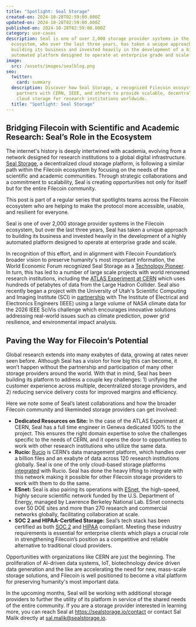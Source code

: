 ```yaml
---
title: "Spotlight: Seal Storage"
created-on: 2024-10-28T02:59:00.000Z
updated-on: 2024-10-28T02:59:00.000Z
published-on: 2024-10-28T02:59:00.000Z
category: use-cases
description: Seal is one of over 2,000 storage provider systems in the Filecoin
  ecosystem, who over the last three years, has taken a unique approach to
  building its business and invested heavily in the development of a highly
  automated platform designed to operate at enterprise grade and scale.
image:
  src: /assets/images/sealblog.png
seo:
  twitter:
    card: summary
  description: Discover how Seal Storage, a recognized Filecoin ecosystem pioneer,
    partners with CERN, IEEE, and others to provide scalable, decentralized
    cloud storage for research institutions worldwide.
  title: "Spotlight: Seal Storage"
---
```

## Bridging Filecoin with Scientific and Academic Research: Seal’s Role in the Ecosystem

The internet's history is deeply intertwined with academia, evolving from a network designed for research institutions to a global digital infrastructure. [Seal Storage](https://sealstorage.io/), a decentralized cloud storage platform, is following a similar path within the Filecoin ecosystem by focusing on the needs of the scientific and academic communities. Through strategic collaborations and a commitment to scalability, Seal is creating opportunities not only for itself but for the entire Filecoin community. 

This post is part of a regular series that spotlights teams across the Filecoin ecosystem who are helping to make the protocol more accessible, usable, and resilient for everyone.

Seal is one of over 2,000 storage provider systems in the Filecoin ecosystem, but over the last three years, Seal has taken a unique approach to building its business and invested heavily in the development of a highly automated platform designed to operate at enterprise grade and scale.

In recognition of this effort, and in alignment with Filecoin Foundation’s broader vision to preserve humanity's most important information, the World Economic Forum recognized Seal Storage as a [Technology Pioneer](https://sealstorage.io/resources/news/world-economic-forum-names-seal-storage-2023-technology-pioneer). In turn, this has led to a number of large scale projects with world renowned research institutions, including the [ATLAS Experiment at CERN](https://sealstorage.io/resources/news/seal-storage-technology-partners-with-the-atlas-experiment-at-cern) which uses hundreds of petabytes of data from the Large Hadron Collider. Seal also recently began a project with the University of Utah's Scientific Computing and Imaging Institute (SCI) in [partnership](https://sealstorage.io/resources/news/utah-ieee) with The Institute of Electrical and Electronics Engineers (IEEE) using a large volume of NASA climate data for the 2026 IEEE SciVis challenge which encourages innovative solutions addressing real-world issues such as climate prediction, power grid resilience, and environmental impact analysis.

## Paving the Way for Filecoin’s Potential

Global research extends into many exabytes of data, growing at rates never seen before. Although Seal has a vision for how big this can become, it won’t happen without the partnership and participation of many other storage providers around the world. With that in mind, Seal has been building its platform to address a couple key challenges: 1) unifying the customer experience across multiple, decentralized storage providers, and 2) reducing service delivery costs for improved margins and efficiency.

Here we note some of Seal’s latest collaborations and how the broader Filecoin community and likeminded storage providers can get involved:

* **Dedicated Resources on Site:** In the case of the ATLAS Experiment at CERN, Seal has a full time engineer in Geneva dedicated 100% to the project. This ensures the right domain expertise to solve the challenges specific to the needs of CERN, and it opens the door to opportunities to work with other research institutions who utilize the same data.
* **Rucio:** [Rucio](https://rucio.cern.ch/) is CERN’s data management platform, which handles over a billion files and an exabyte of data across 120 research institutions globally. Seal is one of the only cloud-based storage platforms [integrated](https://sealstorage.io/rucio) with Rucio. Seal has done the heavy lifting to integrate with this network making it possible for other Filecoin storage providers to work with them to do the same.
* **ESnet:** Seal is also pairing its operations with [ESnet](https://www.es.net/), the high-speed, highly secure scientific network funded by the U.S. Department of Energy, managed by Lawrence Berkeley National Lab. ESnet connects over 50 DOE sites and more than 270 research and commercial networks globally, facilitating collaboration at scale.
* **SOC 2 and HIPAA-Certified Storage:** Seal’s tech stack has been certified as both [SOC 2](https://sealstorage.io/resources/blog/soc2-compliant-decentralized-cloud-storage) and [HIPAA](https://www.prnewswire.com/news-releases/seal-storage-technology-bolsters-compliance-with-hipaa-compliant-blockchain-based-data-storage-302037200.html) compliant. Meeting these industry requirements is essential for enterprise clients which plays a crucial role in strengthening Filecoin’s position as a competitive and reliable alternative to traditional cloud providers.

Opportunities with organizations like CERN are just the beginning. The proliferation of AI-driven data systems, IoT, biotechnology device driven data generation and the like are accelerating the need for new, mass-scale storage solutions, and Filecoin is well positioned to become a vital platform for preserving humanity's most important data.

In the upcoming months, Seal will be working with additional storage providers to further the utility of its platform in service of the shared needs of the entire community. If you are a storage provider interested in learning more, you can reach Seal at <https://sealstorage.io/contact> or contact Sal Malik directly at sal.malik@sealstorage.io.
